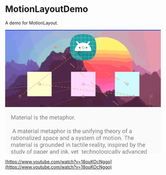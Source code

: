 # MotionLayoutDemo

A demo for MotionLayout.

![sample](./graphics/sample.gif)

[https://www.youtube.com/watch?v=18ouKOcNggo](https://www.youtube.com/watch?v=18ouKOcNggo)